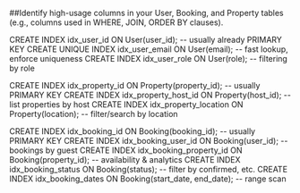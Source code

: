 ##Identify high-usage columns in your User, Booking, and Property tables (e.g., columns used in WHERE, JOIN, ORDER BY clauses).

CREATE INDEX idx_user_id ON User(user_id);         -- usually already PRIMARY KEY
CREATE UNIQUE INDEX idx_user_email ON User(email); -- fast lookup, enforce uniqueness
CREATE INDEX idx_user_role ON User(role);          -- filtering by role

CREATE INDEX idx_property_id ON Property(property_id);      -- usually PRIMARY KEY
CREATE INDEX idx_property_host_id ON Property(host_id);     -- list properties by host
CREATE INDEX idx_property_location ON Property(location);   -- filter/search by location


CREATE INDEX idx_booking_id ON Booking(booking_id);                 -- usually PRIMARY KEY
CREATE INDEX idx_booking_user_id ON Booking(user_id);              -- bookings by guest
CREATE INDEX idx_booking_property_id ON Booking(property_id);      -- availability & analytics
CREATE INDEX idx_booking_status ON Booking(status);                -- filter by confirmed, etc.
CREATE INDEX idx_booking_dates ON Booking(start_date, end_date);   -- range scan
